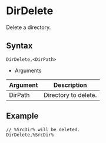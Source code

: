 # DirDelete

Delete a directory.

## Syntax

```pebakery
DirDelete,<DirPath>
```

- Arguments

| Argument | Description |
| --- | --- |
| DirPath | Directory to delete. |

## Example

```pebakery
// %SrcDir% will be deleted.
DirDelete,%SrcDir%
```
